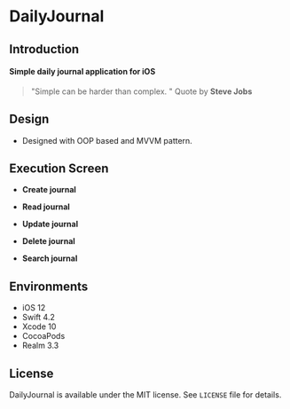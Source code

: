 # DailyJournal

## Introduction

#### Simple daily journal application for iOS   
> "Simple can be harder than complex. " Quote by **Steve Jobs**
  
## Design

- Designed with OOP based and MVVM pattern.

## Execution Screen

- **Create journal**

- **Read journal**

- **Update journal**

- **Delete journal**

- **Search journal**

## Environments

- iOS 12
- Swift 4.2
- Xcode 10
- CocoaPods
- Realm 3.3

## License

DailyJournal is available under the MIT license. 
See `LICENSE` file for details.
